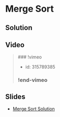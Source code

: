 
# Merge Sort

## Solution


## Video

<blockquote>
### !vimeo

* id: 315789385

### !end-vimeo
</blockquote>



## Slides

* [Merge Sort Solution](https://docs.google.com/a/hackreactor.com/presentation/d/1QFSClei0_To4qrMoSkZ8gvTGyCsqzpjy-_o-I6HmeV4/embed?start=false&loop=false&delayms=3000)

